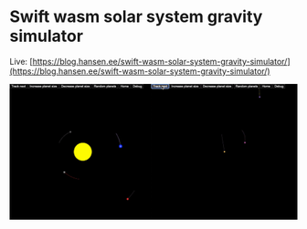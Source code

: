 # Swift wasm solar system gravity simulator


Live: [https://blog.hansen.ee/swift-wasm-solar-system-gravity-simulator/](https://blog.hansen.ee/swift-wasm-solar-system-gravity-simulator/)

![](demo.gif)
